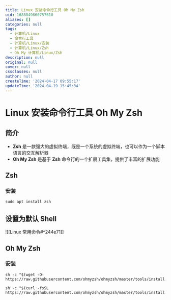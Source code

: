 ```yaml
---
title: Linux 安装命令行工具 Oh My Zsh
uid: 1688849860757610
aliases: []
categories: null
tags:
  - 计算机/Linux
  - 命令行工具
  - 计算机/Linux/安装
  - 计算机/Linux/Zsh
  - Oh My 计算机/Linux/Zsh
description: null
original: null
cover: null
cssclasses: null
author: null
createTime: '2024-04-17 09:55:17'
updateTime: '2024-04-19 15:45:34'
---
```


# Linux 安装命令行工具 Oh My Zsh

## 简介

- **Zsh** 是一款强大的虚拟终端，既是一个系统的虚拟终端，也可以作为一个脚本语言的交互解析器
- **Oh My Zsh** 是基于 **Zsh** 命令行的一个扩展工具集，提供了丰富的扩展功能

## Zsh

### 安装

```shell
sudo apt install zsh
```

## 设置为默认 Shell

![[Linux 常用命令#^244e71]]

## Oh My Zsh

### 安装

```shel
sh -c "$(wget -O- https://raw.githubusercontent.com/ohmyzsh/ohmyzsh/master/tools/install.sh)"
```

```shell
sh -c "$(curl -fsSL https://raw.githubusercontent.com/ohmyzsh/ohmyzsh/master/tools/install.sh)"
```
